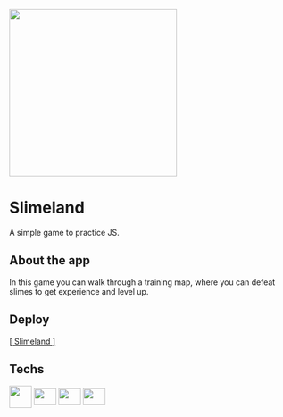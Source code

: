 <img src="https://cdn.discordapp.com/attachments/387391441397350411/996955085013799043/unknown.png" height="300px"></img>

# Slimeland
A simple game to practice JS.

## About the app
In this game you can walk through a training map, where you can defeat slimes to get experience and level up.

## Deploy
<a href="https://danielpqb.github.io/my-first-web-game/" target="_blank">[ Slimeland ]</a>

## Techs

<img src="https://dl.flathub.org/repo/appstream/x86_64/icons/128x128/org.mapeditor.Tiled.png" width="40px" height="40px" align="center" />
<img src="https://raw.githubusercontent.com/danielcranney/readme-generator/main/public/icons/skills/javascript-colored.svg" width="40px" height="30px" align="center"/>
<img src="https://raw.githubusercontent.com/danielcranney/readme-generator/main/public/icons/skills/html5-colored.svg" width="40px" height="30px" align="center"/>
<img src="https://raw.githubusercontent.com/danielcranney/readme-generator/main/public/icons/skills/css3-colored.svg" width="40px" height="30px" align="center"/>
